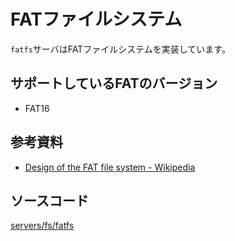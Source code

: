 # FATファイルシステム

`fatfs`サーバはFATファイルシステムを実装しています。

## サポートしているFATのバージョン

- FAT16

## 参考資料

- [Design of the FAT file system - Wikipedia](https://en.wikipedia.org/wiki/Design_of_the_FAT_file_system)

## ソースコード

[servers/fs/fatfs](https://github.com/zuki/resea/tree/master/servers/fs/fatfs)
